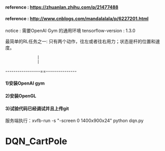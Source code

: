 
#### reference :  https://zhuanlan.zhihu.com/p/21477488 ####
#### reference : http://www.cnblogs.com/mandalalala/p/6227201.html  ####

notice : 需要OpenAI Gym 的通用环境 
tensorflow-version : 1.3.0

最简单的RL任务之一: 只有两个动作，往左或者往右用力；状态是杆的位置和速度。



                  |
                  |
-----------------==---------------


#### 1)安装OpenAI gym
#### 2)安装OpenGL
#### 3)试验代码已经调试并且上传git


  服务端执行：xvfb-run -s "-screen 0 1400x900x24" python dqn.py

# DQN_CartPole

